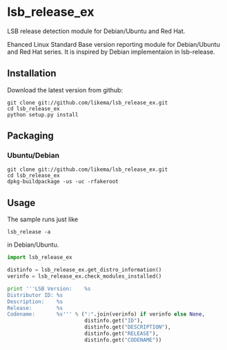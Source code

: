 # lsb_release_ex

LSB release detection module for Debian/Ubuntu and Red Hat.

Ehanced Linux Standard Base version reporting module for Debian/Ubuntu and
Red Hat series. It is inspired by Debian implementaion in lsb-release.

## Installation

Download the latest version from github:

	git clone git://github.com/likema/lsb_release_ex.git
	cd lsb_release_ex
	python setup.py install

## Packaging

### Ubuntu/Debian

	git clone git://github.com/likema/lsb_release_ex.git
	cd lsb_release_ex
	dpkg-buildpackage -us -uc -rfakeroot

## Usage

The sample runs just like

	lsb_release -a

in Debian/Ubuntu.

```python
import lsb_release_ex

distinfo = lsb_release_ex.get_distro_information()
verinfo = lsb_release_ex.check_modules_installed()

print '''LSB Version:    %s
Distributor ID: %s
Description:    %s
Release:        %s
Codename:       %s''' % (":".join(verinfo) if verinfo else None,
                         distinfo.get("ID"),
                         distinfo.get("DESCRIPTION"),
                         distinfo.get("RELEASE"),
                         distinfo.get("CODENAME"))
```
